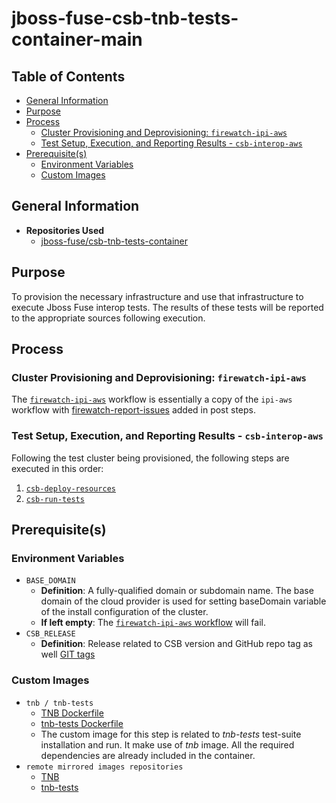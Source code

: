 # jboss-fuse-csb-tnb-tests-container-main<!-- omit from toc -->

## Table of Contents<!-- omit from toc -->

- [General Information](#general-information)
- [Purpose](#purpose)
- [Process](#process)
    - [Cluster Provisioning and Deprovisioning: `firewatch-ipi-aws`](#cluster-provisioning-and-deprovisioning--firewatch-ipi-aws)
    - [Test Setup, Execution, and Reporting Results - `csb-interop-aws`](#test-setup-execution-and-reporting-results---csb-interop-aws)
- [Prerequisite(s)](#prerequisite--s-)
    - [Environment Variables](#environment-variables)
    - [Custom Images](#custom-images)

## General Information

- **Repositories Used**
    - [jboss-fuse/csb-tnb-tests-container](https://github.com/jboss-fuse/csb-tnb-tests-container)

## Purpose

To provision the necessary infrastructure and use that infrastructure to execute Jboss Fuse interop tests. The results of these tests will be reported to the appropriate sources following execution.

## Process

### Cluster Provisioning and Deprovisioning: `firewatch-ipi-aws`

The [`firewatch-ipi-aws`](../../../step-registry/firewatch/ipi/aws/README.md) workflow is essentially a copy of the `ipi-aws` workflow with [firewatch-report-issues](../../../step-registry/firewatch/report-issues/firewatch-report-issues-ref.yaml) added in post steps.

### Test Setup, Execution, and Reporting Results - `csb-interop-aws`

Following the test cluster being provisioned, the following steps are executed in this order:

1. [`csb-deploy-resources`](../../../step-registry/csb/deploy-resources/README.md)
2. [`csb-run-tests`](../../../step-registry/csb/run-tests/README.md)

## Prerequisite(s)

### Environment Variables

- `BASE_DOMAIN`
    - **Definition**: A fully-qualified domain or subdomain name. The base domain of the cloud provider is used for setting baseDomain variable of the install configuration of the cluster.
    - **If left empty**: The [`firewatch-ipi-aws` workflow](../../../step-registry/ipi/aws/firewatch-ipi-aws-workflow.yaml) will fail.
- `CSB_RELEASE`
    - **Definition**: Release related to CSB version and GitHub repo tag as well [GIT tags](https://github.com/jboss-fuse/camel-spring-boot-examples/tags)

### Custom Images

- `tnb / tnb-tests`
    - [TNB Dockerfile](https://github.com/jboss-fuse/csb-tnb-tests-container/blob/main/tnb/Dockerfile)
    - [tnb-tests Dockerfile](https://github.com/jboss-fuse/csb-tnb-tests-container/blob/main/tnb-tests/Dockerfile)
    - The custom image for this step is related to *tnb-tests* test-suite installation and run. It make use of *tnb* image.  All the required dependencies are already included in the container.
- `remote mirrored images repositories`
  - [TNB](https://quay.io/repository/rh_integration/tnb?tab=tags)
  - [tnb-tests](https://quay.io/repository/rh_integration/tnb-tests?tab=tags)